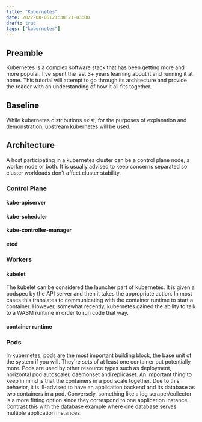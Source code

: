 ```yaml
---
title: "Kubernetes"
date: 2022-08-05T21:38:21+03:00
draft: true
tags: ["kubernetes"]
---
```


## Preamble
Kubernetes is a complex software stack that has been getting more and more popular.
I've spent the last 3+ years learning about it and running it at home.
This tutorial will attempt to go through its architecture and provide the reader with an understanding of how it all fits together.

## Baseline
While kubernetes distributions exist, for the purposes of explanation and demonstration, upstream kubernetes will be used.

## Architecture 
A host participating in a kubernetes cluster can be a control plane node, a worker node or both.
It is usually advised to keep concerns separated so cluster workloads don't affect cluster stability.

### Control Plane

#### kube-apiserver
#### kube-scheduler
#### kube-controller-manager
#### etcd

### Workers

#### kubelet
The kubelet can be considered the launcher part of kubernetes.
It is given a podspec by the API server and then it takes the appropriate action.
In most cases this translates to communicating with the container runtime to start a container.
However, somewhat recently, kubernetes gained the ability to talk to a WASM runtime in order to run code that way.

#### container runtime

### Pods
In kubernetes, pods are the most important building block, the base unit of the system if you will.
They're sets of at least one container but potentially more.
Pods are used by other resource types such as deployment, horizontal pod autoscaler, daemonset and replicaset.
An important thing to keep in mind is that the containers in a pod scale together.
Due to this behavior, it is ill-advised to have an application backend and its database as two containers in a pod.
Conversely, something like a log scraper/collector is a more fitting option since they correspond to one application instance.
Contrast this with the database example where one database serves multiple application instances.
